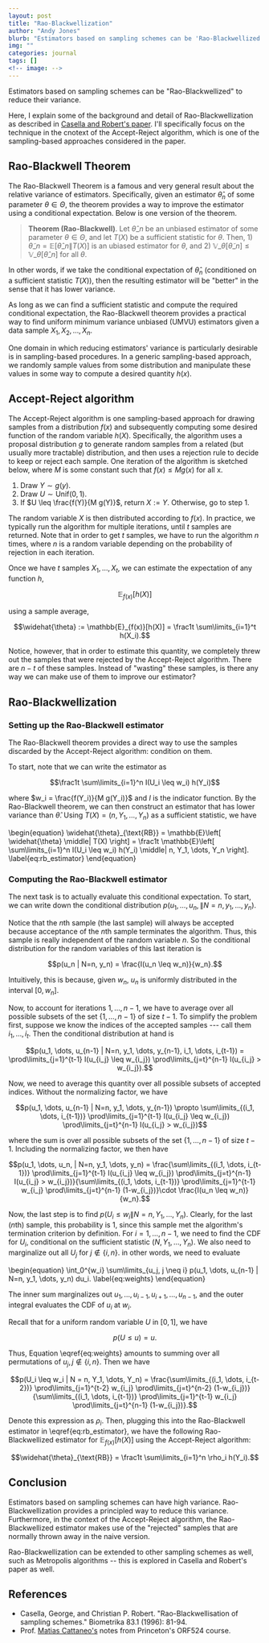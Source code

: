 ```yaml
---
layout: post
title: "Rao-Blackwellization"
author: "Andy Jones"
blurb: "Estimators based on sampling schemes can be 'Rao-Blackwellized' to reduce their variance."
img: ""
categories: journal
tags: []
<!-- image: -->
---
```


Estimators based on sampling schemes can be "Rao-Blackwellized" to reduce their variance.

Here, I explain some of the background and detail of Rao-Blackwellization as described in [Casella and Robert's paper](https://www.jstor.org/stable/2337434?seq=1#metadata_info_tab_contents). I'll specifically focus on the technique in the cnotext of the Accept-Reject algorithm, which is one of the sampling-based approaches considered in the paper.

## Rao-Blackwell Theorem

The Rao-Blackwell Theorem is a famous and very general result about the relative variance of estimators. Specifically, given an estimator $\widehat{\theta}_n$ of some parameter $\theta \in \Theta$, the theorem provides a way to improve the estimator using a conditional expectation. Below is one version of the theorem.

> **Theorem (Rao-Blackwell)**. Let $\widehat{\theta}\_n$ be an unbiased estimator of some parameter $\theta \in \Theta$, and let $T(X)$ be a sufficient statistic for $\theta$. Then, 1) $\widetilde{\theta}\_n = \mathbb{E}\left[ \widehat{\theta}\_n \| T(X) \right]$ is an ubiased estimator for $\theta$, and 2) $\mathbb{V}\_\theta\left[ \widetilde{\theta}\_n \right] \leq \mathbb{V}\_\theta\left[ \widehat{\theta}\_n \right]$ for all $\theta$.

In other words, if we take the conditional expectation of $\widehat{\theta}_n$ (conditioned on a sufficient statistic $T(X)$), then the resulting estimator will be "better" in the sense that it has lower variance.

As long as we can find a sufficient statistic and compute the required conditional expectation, the Rao-Blackwell theorem provides a practical way to find uniform minimum variance unbiased (UMVU) estimators given a data sample $X_1, X_2, \dots, X_n$.

One domain in which reducing estimators' variance is particularly desirable is in sampling-based procedures. In a generic sampling-based approach, we randomly sample values from some distribution and manipulate these values in some way to compute a desired quantity $h(x)$.

## Accept-Reject algorithm

The Accept-Reject algorithm is one sampling-based approach for drawing samples from a distribution $f(x)$ and subsequently computing some desired function of the random variable $h(X)$. Specifically, the algorithm uses a proposal distribution $g$ to generate random samples from a related (but usually more tractable) distribution, and then uses a rejection rule to decide to keep or reject each sample. One iteration of the algorithm is sketched below, where $M$ is some constant such that $f(x) \leq Mg(x)$ for all x.

1. Draw $Y \sim g(y)$.
2. Draw $U \sim \text{Unif}(0, 1)$.
3. If $U \leq \frac{f(Y)}{M g(Y)}$, return $X := Y$. Otherwise, go to step 1.

The random variable $X$ is then distributed according to $f(x)$. In practice, we typically run the algorithm for multiple iterations, until $t$ samples are returned. Note that in order to get $t$ samples, we have to run the algorithm $n$ times, where $n$ is a random variable depending on the probability of rejection in each iteration.

Once we have $t$ samples $X_1, \dots, X_t$, we can estimate the expectation of any function $h$,

$$\mathbb{E}_{f(x)}[h(X)]$$

using a sample average,

$$\widehat{\theta} := \mathbb{E}_{f(x)}[h(X)] = \frac1t \sum\limits_{i=1}^t h(X_i).$$

Notice, however, that in order to estimate this quantity, we completely threw out the samples that were rejected by the Accept-Reject algorithm. There are $n-t$ of these samples. Instead of "wasting" these samples, is there any way we can make use of them to improve our estimator?

## Rao-Blackwellization

### Setting up the Rao-Blackwell estimator

The Rao-Blackwell theorem provides a direct way to use the samples discarded by the Accept-Reject algorithm: condition on them. 

To start, note that we can write the estimator as 

$$\frac1t \sum\limits_{i=1}^n I(U_i \leq w_i) h(Y_i)$$

where $w_i = \frac{f(Y_i)}{M g(Y_i)}$ and $I$ is the indicator function. By the Rao-Blackwell theorem, we can then construct an estimator that has lower variance than $\widehat{\theta}$. Using $T(X) = (n, Y_1, \dots, Y_n)$ as a sufficient statistic, we have

\begin{equation} \widehat{\theta}\_{\text{RB}} = \mathbb{E}\left[ \widehat{\theta} \middle\| T(X) \right] = \frac1t \mathbb{E}\left[ \sum\limits_{i=1}^n I(U_i \leq w_i) h(Y_i) \middle\| n, Y_1, \dots, Y_n \right]. \label{eq:rb_estimator} \end{equation}

### Computing the Rao-Blackwell estimator

The next task is to actually evaluate this conditional expectation. To start, we can write down the conditional distribution $p(u_1, \dots, u_n, \| N=n, y_1, \dots, y_n)$. 

Notice that the $n$th sample (the last sample) will always be accepted because acceptance of the $n$th sample terminates the algorithm. Thus, this sample is really independent of the random variable $n$. So the conditional distribution for the random variables of this last iteration is

$$p(u_n | N=n, y_n) = \frac{I(u_n \leq w_n)}{w_n}.$$

Intuitively, this is because, given $w_n$, $u_n$ is uniformly distributed in the interval $[0, w_n]$.

Now, to account for iterations $1, \dots, n-1$, we have to average over all possible subsets of the set $\{1, \dots, n-1\}$ of size $t-1$. To simplify the problem first, suppose we know the indices of the accepted samples --- call them $i_1, \dots, i_t$. Then the conditional distribution at hand is

$$p(u_1, \dots, u_{n-1} | N=n, y_1, \dots, y_{n-1}, i_1, \dots, i_{t-1}) = \prod\limits_{j=1}^{t-1} I(u_{i_j} \leq w_{i_j}) \prod\limits_{j=t}^{n-1} I(u_{i_j} > w_{i_j}).$$

Now, we need to average this quantity over all possible subsets of accepted indices. Without the normalizing factor, we have

$$p(u_1, \dots, u_{n-1} | N=n, y_1, \dots, y_{n-1}) \propto \sum\limits_{(i_1, \dots, i_{t-1})} \prod\limits_{j=1}^{t-1} I(u_{i_j} \leq w_{i_j}) \prod\limits_{j=t}^{n-1} I(u_{i_j} > w_{i_j})$$

where the sum is over all possible subsets of the set $\{1, \dots, n-1\}$ of size $t-1$. Including the normalizing factor, we then have

$$p(u_1, \dots, u_n, | N=n, y_1, \dots, y_n) = \frac{\sum\limits_{(i_1, \dots, i_{t-1})} \prod\limits_{j=1}^{t-1} I(u_{i_j} \leq w_{i_j}) \prod\limits_{j=t}^{n-1} I(u_{i_j} > w_{i_j})}{\sum\limits_{(i_1, \dots, i_{t-1})} \prod\limits_{j=1}^{t-1} w_{i_j} \prod\limits_{j=t}^{n-1} (1-w_{i_j})}\cdot \frac{I(u_n \leq w_n)}{w_n}.$$

Now, the last step is to find $p(U_i \leq w_i \| N = n, Y_1, \dots, Y_n)$. Clearly, for the last ($n$th) sample, this probability is $1$, since this sample met the algorithm's termination criterion by definition. For $i=1,\dots,n-1$, we need to find the CDF for $U_i$, conditional on the sufficient statistic $(N, Y_1, \dots, Y_n)$. We also need to marginalize out all $U_j$ for $j \notin \{i, n\}$. in other words, we need to evaluate

\begin{equation} \int_0^{w_i} \sum\limits_{u_j, j \neq i} p(u_1, \dots, u_{n-1} \| N=n, y_1, \dots, y_n) du_i. \label{eq:weights} \end{equation}

The inner sum marginalizes out $u_1, \dots, u_{i-1}, u_{i+1}, \dots, u_{n-1}$, and the outer integral evaluates the CDF of $u_i$ at $w_i$.

Recall that for a uniform random variable $U$ in $[0, 1]$, we have

$$p(U \leq u) = u.$$

Thus, Equation \eqref{eq:weights} amounts to summing over all permutations of $u_j, j \notin \{i, n\}$. Then we have

$$p(U_i \leq w_i | N = n, Y_1, \dots, Y_n) = \frac{\sum\limits_{(i_1, \dots, i_{t-2})} \prod\limits_{j=1}^{t-2} w_{i_j} \prod\limits_{j=t}^{n-2} (1-w_{i_j})}{\sum\limits_{(i_1, \dots, i_{t-1})} \prod\limits_{j=1}^{t-1} w_{i_j} \prod\limits_{j=t}^{n-1} (1-w_{i_j})}.$$

Denote this expression as $\rho_i$. Then, plugging this into the Rao-Blackwell estimator in \eqref{eq:rb_estimator}, we have the following Rao-Blackwellized estimator for $\mathbb{E}_{f(x)}[h(X)]$ using the Accept-Reject algorithm:

$$\widehat{\theta}_{\text{RB}} = \frac1t \sum\limits_{i=1}^n \rho_i h(Y_i).$$

## Conclusion

Estimators based on sampling schemes can have high variance. Rao-Blackwellization provides a principled way to reduce this variance. Furthermore, in the context of the Accept-Reject algorithm, the Rao-Blackwellized estimator makes use of the "rejected" samples that are normally thrown away in the naive version. 

Rao-Blackwellization can be extended to other sampling schemes as well, such as Metropolis algorithms -- this is explored in Casella and Robert's paper as well.

## References
- Casella, George, and Christian P. Robert. "Rao-Blackwellisation of sampling schemes." Biometrika 83.1 (1996): 81-94.
- Prof. [Matias Cattaneo's](https://cattaneo.princeton.edu/home) notes from Princeton's ORF524 course.
